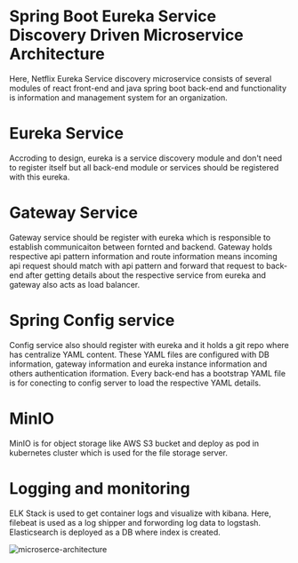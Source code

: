 # Spring Boot Eureka Service Discovery Driven Microservice Architecture
Here, Netflix Eureka Service discovery microservice consists of several modules of react front-end and java spring boot back-end and functionality is information and management system for an organization. 

# Eureka Service
Accroding to design, eureka is a service discovery module and don't need to register itself but all back-end module or services should be registered with this eureka.
# Gateway Service
Gateway service should be register with eureka which is responsible to establish communicaiton between fornted and backend. Gateway holds respective api pattern information and route information means incoming api request should match with api pattern and forward that request to back-end after getting details about the respective service from eureka and gateway also acts as load balancer. 
# Spring Config service
Config service also should register with eureka and it holds a git repo where has centralize YAML content. These YAML files are configured with DB information, gateway information and eureka instance information and others authentication iformation. Every back-end has a bootstrap YAML file is for conecting to config server to load the respective YAML details. 

# MinIO
MinIO is for object storage like AWS S3 bucket and deploy as pod in kubernetes cluster which is used for the file storage server. 

# Logging and monitoring
ELK Stack is used to get container logs and visualize with kibana. Here, filebeat is used as a log shipper and forwording log data to logstash. Elasticsearch is deployed as a DB where index is created. 








![microserce-architecture](https://user-images.githubusercontent.com/25055579/182891218-3af9de88-4f23-428d-b865-7f2631b21d71.png)
